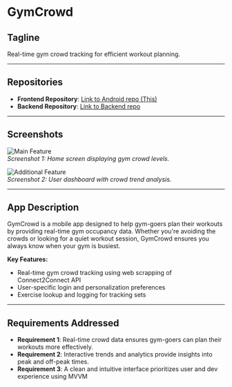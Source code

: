 # GymCrowd

## Tagline  
Real-time gym crowd tracking for efficient workout planning.

---

## Repositories  
- **Frontend Repository**: [Link to Android repo (This)](https://github.com/CamdenKeller/GymCrowd/tree/new-master)  
- **Backend Repository**: [Link to Backend repo](https://github.com/AdeebK1129/GymCrowd-backend)

---

## Screenshots  
![Main Feature](https://via.placeholder.com/500x300)  
*Screenshot 1: Home screen displaying gym crowd levels.*

![Additional Feature](https://via.placeholder.com/500x300)  
*Screenshot 2: User dashboard with crowd trend analysis.*

---

## App Description  
GymCrowd is a mobile app designed to help gym-goers plan their workouts by providing real-time gym occupancy data. Whether you're avoiding the crowds or looking for a quiet workout session, GymCrowd ensures you always know when your gym is busiest.

**Key Features:**  
- Real-time gym crowd tracking using web scrapping of Connect2Connect API
- User-specific login and personalization preferences
- Exercise lookup and logging for tracking sets

---

## Requirements Addressed  
- **Requirement 1**: Real-time crowd data ensures gym-goers can plan their workouts more effectively.  
- **Requirement 2**: Interactive trends and analytics provide insights into peak and off-peak times.  
- **Requirement 3**: A clean and intuitive interface prioritizes user and dev experience using MVVM 

